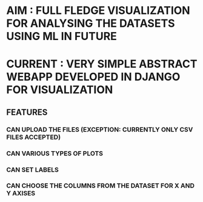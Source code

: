 # AIM : FULL FLEDGE VISUALIZATION FOR ANALYSING THE DATASETS USING ML IN FUTURE

# CURRENT : VERY SIMPLE ABSTRACT WEBAPP DEVELOPED IN DJANGO FOR VISUALIZATION

## FEATURES
  
  ### CAN UPLOAD THE FILES (EXCEPTION: CURRENTLY ONLY CSV FILES ACCEPTED)
  ### CAN VARIOUS TYPES OF PLOTS 
  ### CAN SET LABELS
  ### CAN CHOOSE THE COLUMNS FROM THE DATASET FOR X AND Y AXISES
